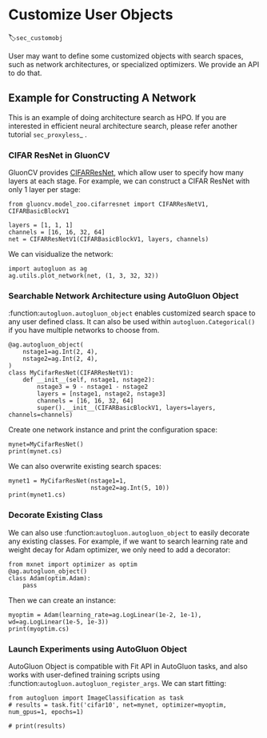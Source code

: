 # Customize User Objects
:label:`sec_customobj`

User may want to define some customized objects with search spaces, such as network architectures,
or specialized optimizers. We provide an API to do that.

## Example for Constructing A Network

This is an example of doing architecture search as HPO. If you are interested in efficient neural
architecture search, please refer another tutorial `sec_proxyless`_ .

### CIFAR ResNet in GluonCV

GluonCV provides [CIFARResNet](https://github.com/dmlc/gluon-cv/blob/master/gluoncv/model_zoo/cifarresnet.py#L167-L183), which allow user to specify how many layers at each stage. For example, we can construct a CIFAR ResNet with only 1 layer per stage:

```{.python .input}
from gluoncv.model_zoo.cifarresnet import CIFARResNetV1, CIFARBasicBlockV1

layers = [1, 1, 1]
channels = [16, 16, 32, 64]
net = CIFARResNetV1(CIFARBasicBlockV1, layers, channels)
```

We can visidualize the network:

```{.python .input}
import autogluon as ag
ag.utils.plot_network(net, (1, 3, 32, 32))
```

### Searchable Network Architecture using AutoGluon Object

:function:`autogluon.autogluon_object` enables customized search space to any user defined class. It can also be used within `autogluon.Categorical()` if you have multiple networks to choose from.


```{.python .input}
@ag.autogluon_object(
    nstage1=ag.Int(2, 4),
    nstage2=ag.Int(2, 4),
)
class MyCifarResNet(CIFARResNetV1):
    def __init__(self, nstage1, nstage2):
        nstage3 = 9 - nstage1 - nstage2
        layers = [nstage1, nstage2, nstage3]
        channels = [16, 16, 32, 64]
        super().__init__(CIFARBasicBlockV1, layers=layers, channels=channels)
```

Create one network instance and print the configuration space:

```{.python .input}
mynet=MyCifarResNet()
print(mynet.cs)
```

We can also overwrite existing search spaces:

```{.python .input}
mynet1 = MyCifarResNet(nstage1=1,
                       nstage2=ag.Int(5, 10))
print(mynet1.cs)
```

### Decorate Existing Class

We can also use :function:`autogluon.autogluon_object` to easily decorate any existing classes.
For example, if we want to search learning rate and weight decay for Adam optimizer, we only
need to add a decorator:

```{.python .input}
from mxnet import optimizer as optim
@ag.autogluon_object()
class Adam(optim.Adam):
    pass
```

Then we can create an instance:

```{.python .input}
myoptim = Adam(learning_rate=ag.LogLinear(1e-2, 1e-1), wd=ag.LogLinear(1e-5, 1e-3))
print(myoptim.cs)
```

### Launch Experiments using AutoGluon Object

AutoGluon Object is compatible with Fit API in AutoGluon tasks, and also works with user-defined training
scripts using :function:`autogluon.autogluon_register_args`. We can start fitting:

```{.python .input}
from autogluon import ImageClassification as task
# results = task.fit('cifar10', net=mynet, optimizer=myoptim, num_gpus=1, epochs=1)
```

```{.python .input}
# print(results)
```
